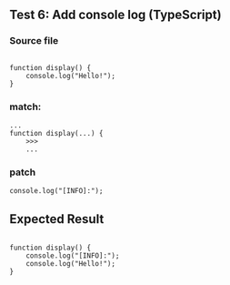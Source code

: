 ## Test 6: Add console log (TypeScript)

### Source file

```

function display() {
    console.log("Hello!");
}

```

### match:
```
...
function display(...) {
    >>>
    ...
```

### patch

```
console.log("[INFO]:");

```

## Expected Result

```

function display() {
    console.log("[INFO]:");
    console.log("Hello!");
}

```